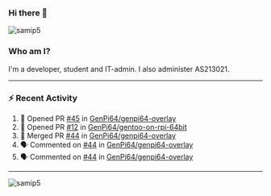 ### Hi there 👋

<img src="https://komarev.com/ghpvc/?username=samip5&style=flat-square" alt="samip5" />

### Who am I?
I'm a developer, student and IT-admin. I also administer AS213021.

---
### :zap: Recent Activity
<!--START_SECTION:activity-->
1. 💪 Opened PR [#45](https://github.com/GenPi64/genpi64-overlay/pull/45) in [GenPi64/genpi64-overlay](https://github.com/GenPi64/genpi64-overlay)
2. 💪 Opened PR [#12](https://github.com/GenPi64/gentoo-on-rpi-64bit/pull/12) in [GenPi64/gentoo-on-rpi-64bit](https://github.com/GenPi64/gentoo-on-rpi-64bit)
3. 🎉 Merged PR [#44](https://github.com/GenPi64/genpi64-overlay/pull/44) in [GenPi64/genpi64-overlay](https://github.com/GenPi64/genpi64-overlay)
4. 🗣 Commented on [#44](https://github.com/GenPi64/genpi64-overlay/issues/44) in [GenPi64/genpi64-overlay](https://github.com/GenPi64/genpi64-overlay)
5. 🗣 Commented on [#44](https://github.com/GenPi64/genpi64-overlay/issues/44) in [GenPi64/genpi64-overlay](https://github.com/GenPi64/genpi64-overlay)
<!--END_SECTION:activity-->
---

<img align="center" src="https://github-readme-stats.vercel.app/api?username=samip5&show_icons=true" alt="samip5" />
